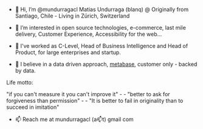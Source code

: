 - 👋 Hi, I’m @mundurragacl Matias Undurraga (blanq) @ Originally from Santiago, Chile - Living in Zürich, Switzerland

- 👀 I’m interested in open source technologies, e-commerce, last mile delivery, Customer Experience, Accessibility for the web... 

- 🌱 I've worked as C-Level, Head of Business Intelligence and Head of Product, for large enterprises and startup.

- 💞️ I believe in a data driven approach, [metabase](https://github.com/metabase/metabase), customer only - backed by data. 

Life motto:


"if you can't measure it you can't improve it" - - "better to ask for forgiveness than permission" - - "It is better to fail in originality than to succeed in imitation"


- 📫 Reach me at mundurragacl (a📫t) gmail com


